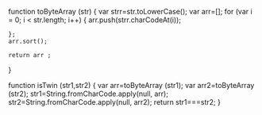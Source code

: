 function toByteArray (str) {
    var strr=str.toLowerCase();
    var arr=[];
    for (var i = 0; i < str.length; i++) {
        arr.push(strr.charCodeAt(i));
        
    };
    arr.sort();
    
    return arr ;
}

function isTwin (str1,str2) {
    var arr=toByteArray (str1);
    var arr2=toByteArray (str2);
    str1=String.fromCharCode.apply(null, arr);
    str2=String.fromCharCode.apply(null, arr2);
    return str1===str2;
}